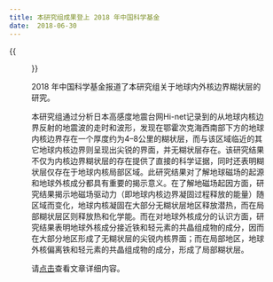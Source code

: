 ```yaml
---
title: 本研究组成果登上 2018 年中国科学基金
date:  2018-06-30
---
```


{{<figure src="Fig1.jpg" caption="">}}

2018 年中国科学基金报道了本研究组关于地球内外核边界糊状层的研究。

本研究组通过分析日本高感度地震台网Hi-net记录到的从地球内核边界反射的地震波的走时和波形，发现在鄂霍次克海西南部下方的地球内核边界存在一个厚度约为4–8公里的糊状层，而与该区域临近的其它地球内核边界则呈现出尖锐的界面，并无糊状层存在。该研究结果不仅为内核边界糊状层的存在提供了直接的科学证据，同时还表明糊状层仅存在于地球内核局部区域。此研究结果对了解地球磁场的起源和地球外核成分都具有重要的揭示意义。在了解地磁场起因方面，研究结果揭示地磁场驱动力（即地球内核边界凝固过程释放的能量）随区域而变化，地球内核凝固在大部分无糊状层地区释放潜热，而在局部糊状层区则释放热和化学能。而在对地球外核成分的认识方面，研究结果表明地球外核成分接近铁和轻元素的共晶组成物的成分，因而在大部分地区形成了无糊状层的尖锐内核界面；而在局部地区，地球外核偏离铁和轻元素的共晶组成物的成分，形成了局部糊状层。

请[点击](Scientific-Fundation-In-China.pdf)查看文章详细内容。
